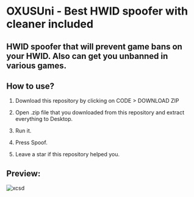 # OXUSUni - Best HWID spoofer with cleaner included

## HWID spoofer that will prevent game bans on your HWID. Also can get you unbanned in various games.

## How to use? 

1. Download this repository by clicking on CODE > DOWNLOAD ZIP

2. Open .zip file that you downloaded from this repository and extract everything to Desktop. 

3. Run it.

4. Press Spoof.

5. Leave a star if this repository helped you.

## Preview:

![xcsd](https://i.imgur.com/VGwSvX1.png)
